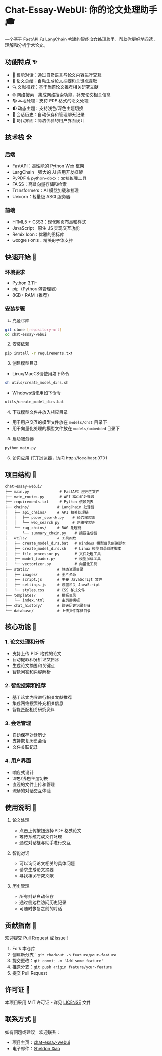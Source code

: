 # Chat-Essay-WebUI: 你的论文处理助手 🎓

一个基于 FastAPI 和 LangChain 构建的智能论文处理助手，帮助你更好地阅读、理解和分析学术论文。

## 功能特点 ✨

- 💬 智能对话：通过自然语言与论文内容进行交互
- 📝 论文总结：自动生成论文摘要和关键点提取
- 🔍 文献推荐：基于当前论文推荐相关研究文献
- 🌐 网络搜索：集成网络搜索功能，补充论文相关信息
- 📚 本地处理：支持 PDF 格式的论文处理
- 🌓 动态主题：支持浅色/深色主题切换
- 💾 会话历史：自动保存和管理聊天记录
- 🎨 现代界面：简洁优雅的用户界面设计

## 技术栈 🛠️

### 后端
- FastAPI：高性能的 Python Web 框架
- LangChain：强大的 AI 应用开发框架
- PyPDF & python-docx：文档处理工具
- FAISS：高效向量存储和检索
- Transformers：AI 模型加载和推理
- Uvicorn：轻量级 ASGI 服务器

### 前端
- HTML5 + CSS3：现代网页布局和样式
- JavaScript：原生 JS 实现交互功能
- Remix Icon：优雅的图标库
- Google Fonts：精美的字体支持

## 快速开始 🚀

### 环境要求
- Python 3.11+
- pip（Python 包管理器）
- 8GB+ RAM（推荐）

### 安装步骤

1. 克隆仓库
```bash
git clone [repository-url]
cd chat-essay-webui
```

2. 安装依赖
```bash
pip install -r requirements.txt
```

3. 创建模型目录
- Linux/MacOS请使用如下命令
```bash
sh utils/create_model_dirs.sh
```
- Windows请使用如下命令
```bash
utils/create_model_dirs.bat
```

4. 下载模型文件并放入相应目录
- 用于用户交互的模型文件放在 `models/chat` 目录下
- 用于向量化处理的模型文件放在 `models/embedded` 目录下

5. 启动服务器
```bash
python main.py
```

6. 访问应用
打开浏览器，访问 http://localhost:3791

## 项目结构 📁

```
chat-essay-webui/
├── main.py              # FastAPI 应用主文件
├── main_routes.py       # API 路由和处理器
├── requirements.txt     # Python 依赖列表
├── chains/             # LangChain 处理链
│   ├── api_chains/     # API 相关处理链
│   │   ├── paper_search.py    # 论文搜索链
│   │   └── web_search.py      # 网络搜索链
│   └── rag_chains/     # RAG 处理链
│       └── summary_chain.py    # 摘要生成链
├── utils/              # 工具函数
│   ├── create_model_dirs.bat   # Windows 模型目录创建脚本
│   ├── create_model_dirs.sh    # Linux 模型目录创建脚本
│   ├── file_processor.py       # 文件处理工具
│   ├── model_loader.py         # 模型加载工具
│   └── vectorizer.py           # 向量化工具
├── static/             # 静态资源目录
│   ├── images/         # 图片资源
│   ├── script.js       # 主要 JavaScript 文件
│   ├── settings.js     # 设置相关 JavaScript
│   └── styles.css      # CSS 样式文件
├── templates/          # 模板目录
│   └── index.html      # 主页面模板
├── chat_history/       # 聊天历史记录存储
└── database/           # 上传文件存储目录
```

## 核心功能 📖

### 1. 论文处理和分析
- 支持上传 PDF 格式的论文
- 自动提取和分析论文内容
- 生成论文摘要和关键点
- 智能问答和内容解析

### 2. 智能搜索和推荐
- 基于论文内容进行相关文献推荐
- 集成网络搜索补充相关信息
- 智能匹配相关研究资料

### 3. 会话管理
- 自动保存对话历史
- 支持恢复历史会话
- 文件关联记录

### 4. 用户界面
- 响应式设计
- 深色/浅色主题切换
- 直观的文件上传和管理
- 流畅的对话交互体验

## 使用说明 🔄

1. 论文处理
   - 点击上传按钮选择 PDF 格式论文
   - 等待系统完成文件处理
   - 通过对话框与助手进行交互

2. 智能对话
   - 可以询问论文相关的具体问题
   - 请求生成论文摘要
   - 寻找相关研究文献

3. 历史管理
   - 所有对话自动保存
   - 通过侧边栏访问历史记录
   - 可随时恢复之前的对话

## 贡献指南 🤝

欢迎提交 Pull Request 或 Issue！

1. Fork 本仓库
2. 创建新分支：`git checkout -b feature/your-feature`
3. 提交更改：`git commit -m 'Add some feature'`
4. 推送分支：`git push origin feature/your-feature`
5. 提交 Pull Request

## 许可证 📄

本项目采用 MIT 许可证 - 详见 [LICENSE](LICENSE) 文件

## 联系方式 📧

如有问题或建议，欢迎联系：
- 项目主页：[chat-essay-webui](https://github.com/Sheldon-Xiao9/chat-essay-webui)
- 电子邮件：[Sheldon Xiao](mailto:sheldonhomes9@hotmail.com)
